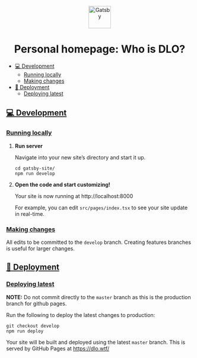 <p style="text-align: center;">
  <a href="https://www.gatsbyjs.com/?utm_source=starter&utm_medium=readme&utm_campaign=minimal-starter-ts">
    <img alt="Gatsby" src="https://www.gatsbyjs.com/Gatsby-Monogram.svg" width="60" />
  </a>
</p>
<h1 style="text-align: center;">
  Personal homepage: Who is DLO?
</h1>

<!-- TOC -->
  * [💻 Development](#development)
    * [Running locally](#running-locally)
    * [Making changes](#making-changes)
  * [🚀 Deployment](#-deployment)
    * [Deploying latest](#deploying-latest)
<!-- TOC -->

## [💻 Development](#development)

### [Running locally](#running-locally)

1. **Run server**

   Navigate into your new site’s directory and start it up.

    ```shell
    cd gatsby-site/
    npm run develop
    ```

2. **Open the code and start customizing!**

   Your site is now running at http://localhost:8000

   For example, you can edit `src/pages/index.tsx` to see your site update in real-time.

### [Making changes](#making-changes)

All edits to be committed to the `develop` branch. Creating features branches
is useful for larger changes.

## [🚀 Deployment](#deployment)

### [Deploying latest](#deploying-latest)

**NOTE:** Do not commit directly to the `master` branch
as this is the production branch for github pages.

Run the following to deploy the latest changes to production:

```shell
git checkout develop
npm run deploy
```

Your site will be built and deployed using the latest `master` branch. This is served by GitHub Pages at https://dlo.wtf/


